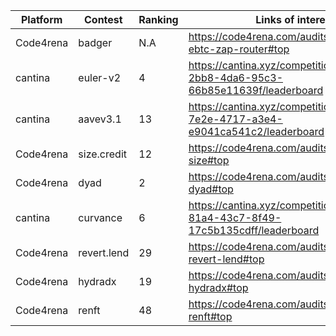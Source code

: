 | Platform    | Contest       | Ranking |Links of interest|
|-------------|---------------|---------|----------|
| Code4rena   | badger        | N.A     |https://code4rena.com/audits/2024-06-ebtc-zap-router#top|
| cantina   | euler-v2      | 4       |https://cantina.xyz/competitions/41306bb9-2bb8-4da6-95c3-66b85e11639f/leaderboard|
| cantina   | aavev3.1      | 13      |https://cantina.xyz/competitions/5ffcedec-7e2e-4717-a3e4-e9041ca541c2/leaderboard|
| Code4rena   | size.credit   | 12      |https://code4rena.com/audits/2024-06-size#top|
| Code4rena   | dyad          | 2       |https://code4rena.com/audits/2024-04-dyad#top|
|cantina| curvance| 6|https://cantina.xyz/competitions/ac757733-81a4-43c7-8f49-17c5b135cdff/leaderboard|
| Code4rena   | revert.lend   | 29      |https://code4rena.com/audits/2024-03-revert-lend#top|
| Code4rena   | hydradx       | 19      |https://code4rena.com/audits/2024-02-hydradx#top|
| Code4rena   | renft         | 48      |https://code4rena.com/audits/2024-01-renft#top|
